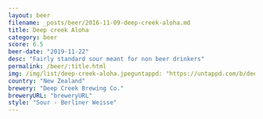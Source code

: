 ```yaml
---
layout: beer
filename: _posts/beer/2016-11-09-deep-creek-aloha.md
title: Deep creek Aloha
category: beer
score: 6.5
beer-date: "2019-11-22"
desc: "Fairly standard sour meant for non beer drinkers"
permalink: /beer/:title.html
img: /img/list/deep-creek-aloha.jpeguntappd: "https://untappd.com/b/deep-creek-brewing-co--aloha---guava-passionfruit-sour/2885245"
country: "New Zealand"
brewery: "Deep Creek Brewing Co."
breweryURL: "breweryURL"
style: "Sour - Berliner Weisse"
---
```

